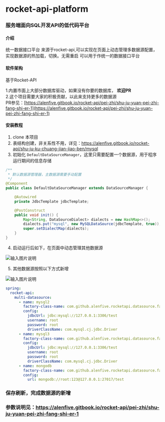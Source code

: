 # rocket-api-platform
### **服务端面向SQL开发API的低代码平台** 


#### 介绍
统一数据接口平台
来源于rocket-api,可以实现在页面上动态管理多数据源配置，实现数据源的热加载，切换。无需重启
可以用于作统一的数据接口平台

#### 软件架构
基于Rocket-API

1.内置市面上大部分数据库驱动，如果没有你要的数据库， **欢迎PR**     
2.这个项目需要大家的积极贡献，以此来支持更多的数据源            
PR参见：[https://alenfive.gitbook.io/rocket-api/pei-zhi/shu-ju-yuan-pei-zhi-fang-shi-er-1](https://alenfive.gitbook.io/rocket-api/pei-zhi/shu-ju-yuan-pei-zhi-fang-shi-er-1)

#### 安装教程

1.  clone 本项目
2.  表结构创建，非关系性不用，详见：https://alenfive.gitbook.io/rocket-api/shu-ju-ku-chuang-jian-jiao-ben/mysql
3.  初始化 `DefaultDataSourceManager`，这里只需要配置一个数据源，用于程序运行期间的信息存储

```java
/**
 * 默认数据源管理器，主数据源需要手动配置
 */
@Component
public class DefaultDataSourceManager extends DataSourceManager {

    @Autowired
    private JdbcTemplate jdbcTemplate;

    @PostConstruct
    public void init() {
        Map<String, DataSourceDialect> dialects = new HashMap<>();
        dialects.put("mysql", new MySQLDataSource(jdbcTemplate, true));
        super.setDialectMap(dialects);
    }
}

```

4.  启动运行后如下，在页面中动态管理其他数据源

![输入图片说明](https://images.gitee.com/uploads/images/2020/1127/191524_ad3aae9d_5139840.png "屏幕截图.png")


5. 其他数据源按照以下方式新增 

![输入图片说明](https://images.gitee.com/uploads/images/2020/1127/202527_48ee63ac_5139840.png "屏幕截图.png")

```yml
spring:
  rocket-api:
    multi-datasource:
      - name: mysql2
        factory-class-name: com.github.alenfive.rocketapi.datasource.factory.MySQLFactory
        config:
          jdbcUrl: jdbc:mysql://127.0.0.1:3306/test
          username: root
          password: root
          driverClassName: com.mysql.cj.jdbc.Driver
      - name: mysql3
        factory-class-name: com.github.alenfive.rocketapi.datasource.factory.MySQLFactory
        config:
          jdbcUrl: jdbc:mysql://127.0.0.1:3306/test
          username: root
          password: root
          driverClassName: com.mysql.cj.jdbc.Driver
      - name: mongodb
        factory-class-name: com.github.alenfive.rocketapi.datasource.factory.MongoFactory
        config:
          url: mongodb://root:123@127.0.0.1:27017/test
```

### 保存刷新，完成数据源的新增

### 参数说明见：https://alenfive.gitbook.io/rocket-api/pei-zhi/shu-ju-yuan-pei-zhi-fang-shi-er-1 
